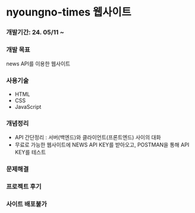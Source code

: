 # nyoungno-times 웹사이트

### 개발기간: 24. 05/11 ~

### 개발 목표
news API를 이용한 웹사이트

### 사용기술
- HTML
- CSS
- JavaScript

### 개념정리
- API 간단정리 : 서버(백엔드)와 클라이언트(프론트엔드) 사이의 대화 
- 무료로 가능한 웹사이트에 NEWS API KEY를 받아오고, POSTMAN을 통해 API KEY를 테스트

### 문제해결


### 프로젝트 후기


### 사이트 배포불가
